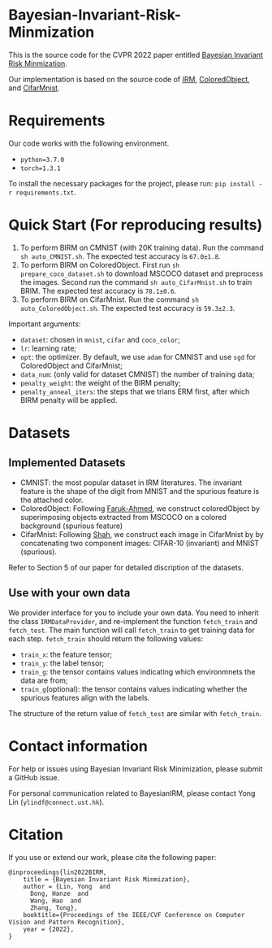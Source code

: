 # Bayesian-Invariant-Risk-Minmization
This is the source code for the CVPR 2022 paper entitled [Bayesian Invariant Risk Minmization]().

Our implementation is based on the source code of [IRM](https://github.com/facebookresearch/InvariantRiskMinimization),  [ColoredObject](https://github.com/Faruk-Ahmed/predictive_group_invariance), and [CifarMnist](https://github.com/HKUST-MLResearch/IRMBed).

# Requirements 
Our code works with the following environment.
* `python=3.7.0`
* `torch=1.3.1`

To install the necessary packages for the project, please run: `pip install -r requirements.txt`.

# Quick Start (For reproducing results)
1. To perform BIRM on CMNIST (with 20K training data). Run the command `sh auto_CMNIST.sh`. The expected test accuracy is `67.0±1.8`.
2. To perform BIRM on ColoredObject. First run `sh prepare_coco_dataset.sh` to download MSCOCO dataset and preprocess the images. Second run the command `sh auto_CifarMnist.sh` to train BRIM. The expected test accuracy is `78.1±0.6`.
3. To perform BIRM on CifarMnist. Run the command `sh auto_ColoredObject.sh`. The expected test accuracy is `59.3±2.3`.

Important arguments:
* `dataset`: chosen in `mnist`, `cifar` and `coco_color`;
* `lr`: learning rate;
* `opt`: the optimizer. By default, we use `adam` for CMNIST and use `sgd` for ColoredObject and CifarMnist; 
* `data_num`: (only valid for dataset CMNIST) the number of training data;
* `penalty_weight`:  the weight of the BIRM penalty;
* `penalty_anneal_iters`: the steps that we trians ERM first, after which BIRM penalty will be applied.
# Datasets
## Implemented Datasets
* CMNIST: the most popular dataset in IRM literatures. The invariant feature is the shape of the digit from MNIST and the spurious feature is the attached color.
* ColoredObject: Following [Faruk-Ahmed](https://github.com/Faruk-Ahmed/predictive_group_invariance), we construct coloredObject by superimposing objects extracted from MSCOCO on a colored background (spurious feature)
* CifarMnist: Following [Shah](https://arxiv.org/abs/2006.07710), we construct each image in CifarMnist by  by concatenating two component images: CIFAR-10 (invariant) and MNIST (spurious).

Refer to Section 5 of our paper for detailed discription of the datasets.

## Use with your own data
We provider interface for you to include your own data. You need to inherit the 
 class `IRMDataProvider`, and re-implement the function `fetch_train` and `fetch_test`. The main function will call `fetch_train` to get training data for each step. `fetch_train` should return the following values:

* `train_x`: the feature tensor;
* `train_y`: the label tensor;
* `train_g`: the tensor contains values indicating which environmnets the data are from;
* `train_g`(optional): the tensor contains values indicating whether the spurious features align with the labels.

The structure of the return value of `fetch_test` are similar with `fetch_train`.
# Contact information

For help or issues using Bayesian Invariant Risk Minimization, please submit a GitHub issue.

For personal communication related to BayesianIRM, please contact Yong Lin (`ylindf@connect.ust.hk`).

# Citation 
If you use or extend our work, please cite the following paper:
```
@inproceedings{lin2022BIRM,
    title = {Bayesian Invariant Risk Minmization},
    author = {Lin, Yong  and
      Dong, Hanze  and
      Wang, Hao  and
      Zhang, Tong},
    booktitle={Proceedings of the IEEE/CVF Conference on Computer Vision and Pattern Recognition},
    year = {2022},
}
```



